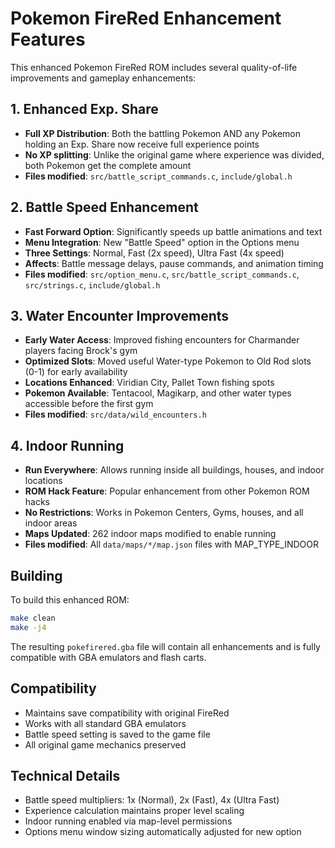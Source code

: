 # Pokemon FireRed Enhancement Features

This enhanced Pokemon FireRed ROM includes several quality-of-life improvements and gameplay enhancements:

## 1. Enhanced Exp. Share
- **Full XP Distribution**: Both the battling Pokemon AND any Pokemon holding an Exp. Share now receive full experience points
- **No XP splitting**: Unlike the original game where experience was divided, both Pokemon get the complete amount
- **Files modified**: `src/battle_script_commands.c`, `include/global.h`

## 2. Battle Speed Enhancement
- **Fast Forward Option**: Significantly speeds up battle animations and text
- **Menu Integration**: New "Battle Speed" option in the Options menu
- **Three Settings**: Normal, Fast (2x speed), Ultra Fast (4x speed)
- **Affects**: Battle message delays, pause commands, and animation timing
- **Files modified**: `src/option_menu.c`, `src/battle_script_commands.c`, `src/strings.c`, `include/global.h`

## 3. Water Encounter Improvements
- **Early Water Access**: Improved fishing encounters for Charmander players facing Brock's gym
- **Optimized Slots**: Moved useful Water-type Pokemon to Old Rod slots (0-1) for early availability
- **Locations Enhanced**: Viridian City, Pallet Town fishing spots
- **Pokemon Available**: Tentacool, Magikarp, and other water types accessible before the first gym
- **Files modified**: `src/data/wild_encounters.h`

## 4. Indoor Running
- **Run Everywhere**: Allows running inside all buildings, houses, and indoor locations
- **ROM Hack Feature**: Popular enhancement from other Pokemon ROM hacks
- **No Restrictions**: Works in Pokemon Centers, Gyms, houses, and all indoor areas
- **Maps Updated**: 262 indoor maps modified to enable running
- **Files modified**: All `data/maps/*/map.json` files with MAP_TYPE_INDOOR

## Building
To build this enhanced ROM:
```bash
make clean
make -j4
```

The resulting `pokefirered.gba` file will contain all enhancements and is fully compatible with GBA emulators and flash carts.

## Compatibility
- Maintains save compatibility with original FireRed
- Works with all standard GBA emulators
- Battle speed setting is saved to the game file
- All original game mechanics preserved

## Technical Details
- Battle speed multipliers: 1x (Normal), 2x (Fast), 4x (Ultra Fast)
- Experience calculation maintains proper level scaling
- Indoor running enabled via map-level permissions
- Options menu window sizing automatically adjusted for new option
